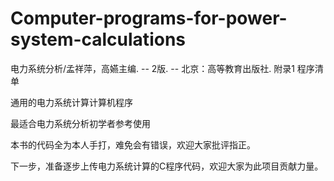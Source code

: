 # Computer-programs-for-power-system-calculations
电力系统分析/孟祥萍，高嬿主编. -- 2版. -- 北京：高等教育出版社. 附录1 程序清单

通用的电力系统计算计算机程序

最适合电力系统分析初学者参考使用

本书的代码全为本人手打，难免会有错误，欢迎大家批评指正。

下一步，准备逐步上传电力系统计算的C程序代码，欢迎大家为此项目贡献力量。
